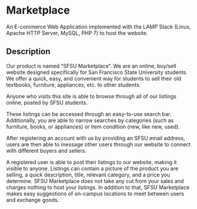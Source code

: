 # Marketplace

An E-commerce Web Application implemented with the LAMP Stack (Linux, Apache HTTP Server, MySQL, PHP 7) to host the website.

## Description

Our product is named “SFSU Marketplace”. We are an online, buy/sell website designed specifically for San Francisco State University students. We offer a quick, easy, and convenient way for students to sell their old textbooks, furniture, appliances, etc. to other students.

Anyone who visits this site is able to browse through all of our listings online, posted by SFSU students.

These listings can be accessed through an easy-to-use search bar. Additionally, you are able to narrow searches by categories (such as furniture, books, or appliances) or item condition (new, like new, used).

After registering an account with us by providing an SFSU email address, users are then able to message other users through our website to connect with different buyers and sellers.

A registered user is able to post their listings to our website, making it visible to anyone. Listings can contain a picture of the product you are selling, a quick description, title, relevant category, and a price you determine. SFSU Marketplace does not take any cut from your sales and charges nothing to host your listings. In addition to that, SFSU Marketplace makes easy suggestions of on-campus locations to meet between users and exchange goods.
